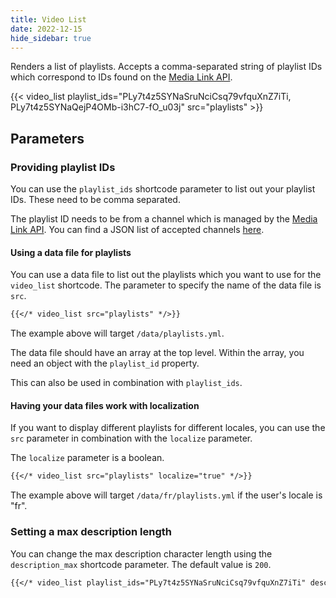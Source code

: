 ```yaml
---
title: Video List
date: 2022-12-15
hide_sidebar: true
---
```


Renders a list of playlists. Accepts a comma-separated string of playlist IDs which correspond to IDs found on the [Media Link API](https://api.eclipse.org/).

{{< video_list playlist_ids="PLy7t4z5SYNaSruNciCsq79vfquXnZ7iTi, PLy7t4z5SYNaQejP4OMb-i3hC7-fO_u03j" src="playlists" >}}

## Parameters

### Providing playlist IDs

You can use the `playlist_ids` shortcode parameter to list out your playlist IDs. These need to be comma separated. 

The playlist ID needs to be from a channel which is managed by the [Media Link API](https://api.eclipse.org/). You can find a JSON list of accepted channels [here](https://api.eclipse.org/media/youtube/managed_channels).

#### Using a data file for playlists

You can use a data file to list out the playlists which you want to use for the `video_list` shortcode.
The parameter to specify the name of the data file is `src`.

```md
{{</* video_list src="playlists" */>}}
```

The example above will target `/data/playlists.yml`.

The data file should have an array at the top level. Within the array, you need an object with the `playlist_id` property.

This can also be used in combination with `playlist_ids`.

#### Having your data files work with localization

If you want to display different playlists for different locales, you can use the `src` parameter in combination with the `localize` parameter.

The `localize` parameter is a boolean.

```md
{{</* video_list src="playlists" localize="true" */>}}
```

The example above will target `/data/fr/playlists.yml` if the user's locale is "fr".

### Setting a max description length

You can change the max description character length using the `description_max` shortcode parameter. The default value is `200`.

```md
{{</* video_list playlist_ids="PLy7t4z5SYNaSruNciCsq79vfquXnZ7iTi" description_max="300" */>}}
```
